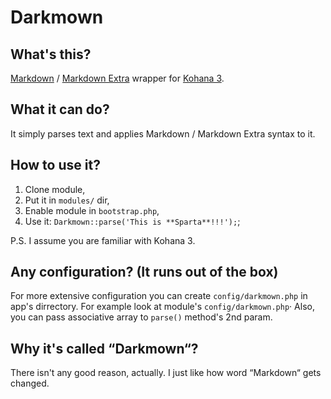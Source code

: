 # Darkmown

## What's this?

[Markdown](http://daringfireball.net/projects/markdown/) / [Markdown Extra](http://michelf.com/projects/php-markdown/extra/) wrapper for [Kohana 3](http://kohanaframework.org/).

## What it can do?

It simply parses text and applies Markdown / Markdown Extra syntax to it.

## How to use it?

1. Clone module,
2. Put it in `modules/` dir,
3. Enable module in `bootstrap.php`,
4. Use it: `Darkmown::parse('This is **Sparta**!!!');`;

P.S. I assume you are familiar with Kohana 3.

## Any configuration? (It runs out of the box)

For more extensive configuration you can create `config/darkmown.php` in app's dirrectory. For example look at module's `config/darkmown.php`· Also, you can pass associative array to `parse()` method's 2nd param.

## Why it's called “Darkmown“?

There isn't any good reason, actually. I just like how word “Markdown“ gets changed.